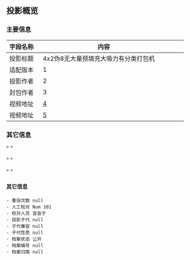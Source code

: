 ## 投影概览
### 主要信息
| 字段名称   | 内容           |
| ---------- | -------------- |
| 投影标题   |4x2伪8无大量预填充大吸力有分类打包机                |
| 适配版本   |1                |
| 投影作者   |2                |
| 封包作者   |3                |
| 视频地址   |[4](4)                |
| 视频地址   |[5](5)                |





### 其它信息

"<!-- 投影说明隐藏 -->
"
      <!-- null -->

"<!-- 投影简介隐藏 -->
"
      <!-- null -->

"<!-- 已知的BUG隐藏 -->
"
      <!-- null -->

#### 其它信息
```
- 重投次数 null
- 人工校对 Num 101
- 校对人员 音音子
- 投影子代 null
- 子代兼容 null
- 子代性质 null
- 档案状态 公开
- 档案编号 null
- 档案归类 null
```
